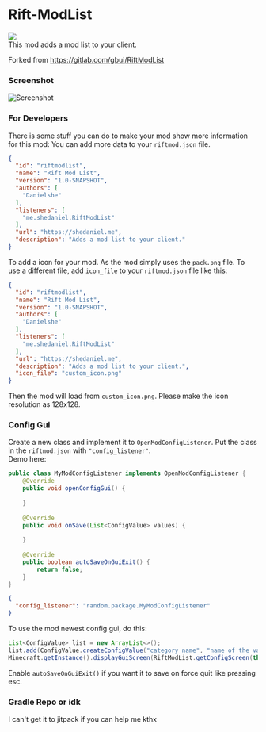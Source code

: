 # Rift-ModList
[![](https://api.travis-ci.org/shedaniel/Rift-ModList.svg?branch=master)](https://travis-ci.org/shedaniel/Rift-ModList/)<br>
This mod adds a mod list to your client.

Forked from https://gitlab.com/gbui/RiftModList

### Screenshot
![Screenshot](https://media.discordapp.net/attachments/480755664675667980/523507883330240524/unknown.png)

### For Developers
There is some stuff you can do to make your mod show more information for this mod:
You can add more data to your `riftmod.json` file.
```json
{
  "id": "riftmodlist",
  "name": "Rift Mod List",
  "version": "1.0-SNAPSHOT",
  "authors": [
    "Danielshe"
  ],
  "listeners": [
    "me.shedaniel.RiftModList"
  ],
  "url": "https://shedaniel.me",
  "description": "Adds a mod list to your client."
}
```
To add a icon for your mod. As the mod simply uses the `pack.png` file. To use a different file, add `icon_file` to your `riftmod.json` file like this:
```json
{
  "id": "riftmodlist",
  "name": "Rift Mod List",
  "version": "1.0-SNAPSHOT",
  "authors": [
    "Danielshe"
  ],
  "listeners": [
    "me.shedaniel.RiftModList"
  ],
  "url": "https://shedaniel.me",
  "description": "Adds a mod list to your client.",
  "icon_file": "custom_icon.png"
}
```
Then the mod will load from `custom_icon.png`. Please make the icon resolution as 128x128.
### Config Gui
Create a new class and implement it to `OpenModConfigListener`. Put the class in the `riftmod.json` with `"config_listener"`. <br>Demo here:
```java
public class MyModConfigListener implements OpenModConfigListener { 
    @Override 
    public void openConfigGui() { 
        
    } 
     
    @Override 
    public void onSave(List<ConfigValue> values) { 
        
    } 
     
    @Override 
    public boolean autoSaveOnGuiExit() { 
        return false; 
    }
}
```
```json
{
  "config_listener": "random.package.MyModConfigListener"
}
```
To use the mod newest config gui, do this:
```java
List<ConfigValue> list = new ArrayList<>();
list.add(ConfigValue.createConfigValue("category name", "name of the value", GuiConfigTextField.TextFieldInputType.TEXT, "default value")); 
Minecraft.getInstance().displayGuiScreen(RiftModList.getConfigScreen(this, RiftModList.guiModList, list, RiftModList.getModByID("MOD_ID")));
```
Enable `autoSaveOnGuiExit()` if you want it to save on force quit like pressing esc.

### Gradle Repo or idk
I can't get it to jitpack if you can help me kthx
